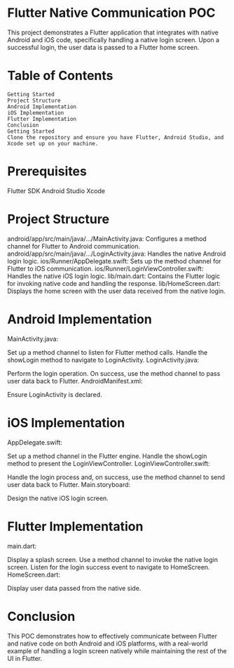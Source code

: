 # Flutter Native Communication POC
This project demonstrates a Flutter application that integrates with native Android and iOS code, specifically handling a native login screen. Upon a successful login, the user data is passed to a Flutter home screen.

# Table of Contents
    Getting Started
    Project Structure
    Android Implementation
    iOS Implementation
    Flutter Implementation
    Conclusion
    Getting Started
    Clone the repository and ensure you have Flutter, Android Studio, and Xcode set up on your machine.

# Prerequisites
  Flutter SDK
  Android Studio
  Xcode
# Project Structure
  android/app/src/main/java/.../MainActivity.java: Configures a method channel for Flutter to Android communication.
  android/app/src/main/java/.../LoginActivity.java: Handles the native Android login logic.
  ios/Runner/AppDelegate.swift: Sets up the method channel for Flutter to iOS communication.
  ios/Runner/LoginViewController.swift: Handles the native iOS login logic.
  lib/main.dart: Contains the Flutter logic for invoking native code and handling the response.
  lib/HomeScreen.dart: Displays the home screen with the user data received from the native login.

# Android Implementation
  MainActivity.java:
  
  Set up a method channel to listen for Flutter method calls.
  Handle the showLogin method to navigate to LoginActivity.
  LoginActivity.java:
  
  Perform the login operation.
  On success, use the method channel to pass user data back to Flutter.
  AndroidManifest.xml:
  
  Ensure LoginActivity is declared.

# iOS Implementation
  AppDelegate.swift:
  
  Set up a method channel in the Flutter engine.
  Handle the showLogin method to present the LoginViewController.
  LoginViewController.swift:
  
  Handle the login process and, on success, use the method channel to send user data back to Flutter.
  Main.storyboard:
  
  Design the native iOS login screen.

# Flutter Implementation
  main.dart:
  
  Display a splash screen.
  Use a method channel to invoke the native login screen.
  Listen for the login success event to navigate to HomeScreen.
  HomeScreen.dart:
  
  Display user data passed from the native side.

# Conclusion
This POC demonstrates how to effectively communicate between Flutter and native code on both Android and iOS platforms, with a real-world example of handling a login screen natively while maintaining the rest of the UI in Flutter.

